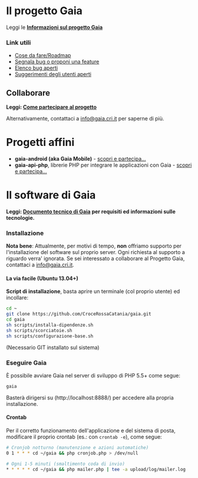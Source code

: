 # Il progetto Gaia

Leggi le **[Informazioni sul progetto Gaia](https://gaia.cri.it/?p=public.about)**

### Link utili

* [Cose da fare/Roadmap](https://github.com/CroceRossaCatania/gaia/issues?direction=desc&labels=roadmap&page=1&sort=updated&state=open)
* [Segnala bug o proponi una feature](https://github.com/CroceRossaCatania/gaia/issues)
* [Elenco bug aperti](https://github.com/CroceRossaCatania/gaia/issues?labels=bug&page=1&state=open)
* [Suggerimenti degli utenti aperti](https://github.com/CroceRossaCatania/gaia/issues?labels=proposta&page=1&state=open)

## Collaborare

**Leggi: [Come partecipare al progetto](http://goo.gl/Jjiqo)**

Alternativamente, contattaci a <info@gaia.cri.it> per saperne di più.


# Progetti affini

* **gaia-android (aka Gaia Mobile)** - [scopri e partecipa...](https://github.com/AlfioEmanueleFresta/gaia-android)
* **gaia-api-php**, librerie PHP per integrare le applicazioni con Gaia - [scopri e partecipa...](https://github.com/AlfioEmanueleFresta/gaia-api-php)

# Il software di Gaia

**Leggi: [Documento tecnico di Gaia](http://goo.gl/Dg3JV) per requisiti ed informazioni sulle tecnologie.**

### Installazione

**Nota bene**: Attualmente, per motivi di tempo, **non** offriamo supporto per l'installazione del software sul proprio server.
Ogni richiesta al supporto a riguardo verra' ignorata. Se sei interessato a collaborare al Progetto Gaia, contattaci a info@gaia.cri.it.

#### La via facile (Ubuntu 13.04+)

**Script di installazione**, basta aprire un terminale (col proprio utente) ed incollare:

```bash
cd ~
git clone https://github.com/CroceRossaCatania/gaia.git
cd gaia
sh scripts/installa-dipendenze.sh
sh scripts/scorciatoie.sh
sh scripts/configurazione-base.sh
```

(Necessario GIT installato sul sistema)

### Eseguire Gaia

È possibile avviare Gaia nel server di sviluppo di PHP 5.5+ come segue:
```bash
gaia
```
Basterà dirigersi su (http://localhost:8888/) per accedere alla propria installazione.

#### Crontab

Per il corretto funzionamento dell'applicazione e del sistema di posta, modificare il proprio crontab (es.: con `crontab -e`), come segue:
```bash
# Cronjob notturno (manutenzione e azioni automatiche)
0 1 * * * cd ~/gaia && php cronjob.php > /dev/null

# Ogni 1-5 minuti (smaltimento coda di invio)
* * * * * cd ~/gaia && php mailer.php | tee -a upload/log/mailer.log
```
